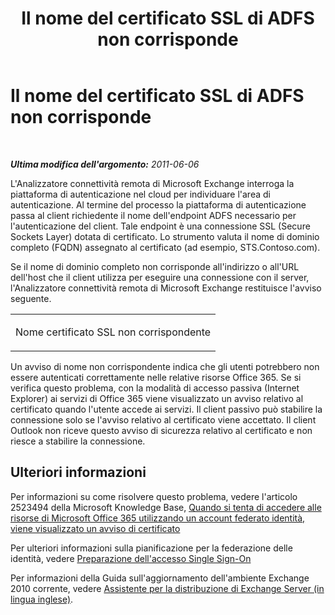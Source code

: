 ﻿---
title: Il nome del certificato SSL di ADFS non corrisponde
TOCTitle: Il nome del certificato SSL di ADFS non corrisponde
ms:assetid: 71a8dad5-2f56-41c6-97e1-48c8bee3e4bd
ms:mtpsurl: https://technet.microsoft.com/it-it/library/Hh241335(v=EXCHG.80)
ms:contentKeyID: 42607546
ms.date: 10/25/2013
mtps_version: v=EXCHG.80
_tocRel: dd439364(v=exchg.80)/toc.json
ms.translationtype: HT
---

# Il nome del certificato SSL di ADFS non corrisponde

 

_**Ultima modifica dell'argomento:** 2011-06-06_

L'Analizzatore connettività remota di Microsoft Exchange interroga la piattaforma di autenticazione nel cloud per individuare l'area di autenticazione. Al termine del processo la piattaforma di autenticazione passa al client richiedente il nome dell'endpoint ADFS necessario per l'autenticazione del client. Tale endpoint è una connessione SSL (Secure Sockets Layer) dotata di certificato. Lo strumento valuta il nome di dominio completo (FQDN) assegnato al certificato (ad esempio, STS.Contoso.com).

Se il nome di dominio completo non corrisponde all'indirizzo o all'URL dell'host che il client utilizza per eseguire una connessione con il server, l'Analizzatore connettività remota di Microsoft Exchange restituisce l'avviso seguente.


<table>
<colgroup>
<col style="width: 100%" />
</colgroup>
<tbody>
<tr class="odd">
<td><p>Nome certificato SSL non corrispondente</p></td>
</tr>
</tbody>
</table>


Un avviso di nome non corrispondente indica che gli utenti potrebbero non essere autenticati correttamente nelle relative risorse Office 365. Se si verifica questo problema, con la modalità di accesso passiva (Internet Explorer) ai servizi di Office 365 viene visualizzato un avviso relativo al certificato quando l'utente accede ai servizi. Il client passivo può stabilire la connessione solo se l'avviso relativo al certificato viene accettato. Il client Outlook non riceve questo avviso di sicurezza relativo al certificato e non riesce a stabilire la connessione.

## Ulteriori informazioni

Per informazioni su come risolvere questo problema, vedere l'articolo 2523494 della Microsoft Knowledge Base, [Quando si tenta di accedere alle risorse di Microsoft Office 365 utilizzando un account federato identità, viene visualizzato un avviso di certificato](http://support.microsoft.com/kb/2523494)

Per ulteriori informazioni sulla pianificazione per la federazione delle identità, vedere [Preparazione dell'accesso Single Sign-On](http://onlinehelp.microsoft.com/it-it/office365-enterprises/ff652540.aspx)

Per informazioni della Guida sull'aggiornamento dell'ambiente Exchange 2010 corrente, vedere [Assistente per la distribuzione di Exchange Server (in lingua inglese)](http://technet.microsoft.com/it-it/exdeploy2010/default.aspx).

